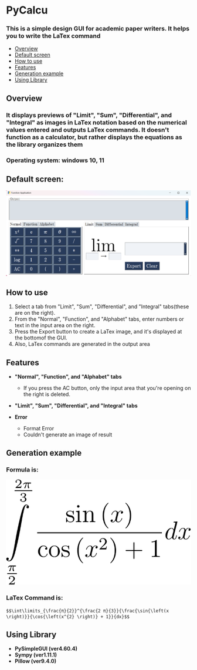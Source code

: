 # PyCalcu 
### This is a simple design GUI for academic paper writers. It helps you to write the LaTex command

+ [Overview](https://github.com/AreaEffectCloud/PyCalcu/edit/master/README.md#overview)
+ [Default screen](https://github.com/AreaEffectCloud/PyCalcu/edit/master/README.md#default-screen)
+ [How to use](https://github.com/AreaEffectCloud/PyCalcu/edit/master/README.md#how-to-use)
+ [Features](https://github.com/AreaEffectCloud/PyCalcu/edit/master/README.md#features)
+ [Generation example](https://github.com/AreaEffectCloud/PyCalcu/edit/master/README.md#generation-example)
+ [Using Library](https://github.com/AreaEffectCloud/PyCalcu/edit/master/README.md#using-library)

## Overview
### It displays previews of "Limit", "Sum", "Differential", and "Integral" as images in LaTex notation based on the numerical values entered and outputs LaTex commands. It doesn't function as a calculator, but rather displays the equations as the library organizes them
### Operating system: windows 10, 11
## Default screen:
![gui screen](https://github.com/AreaEffectCloud/PyCalcu/blob/master/images/gui.png) 

## How to use
1. Select a tab from "Limit", "Sum", "Differential", and "Integral" tabs(these are on the right).
2. From the "Normal", "Function", and "Alphabet" tabs, enter numbers or text in the input area on the right.
3. Press the Export button to create a LaTex image, and it's displayed at the bottomof the GUI.
4. Also, LaTex commands are generated in the output area

## Features
+ **"Normal", "Function", and "Alphabet" tabs**
   - If you press the AC button, only the input area that you're opening on the right is deleted.

+ **"Limit", "Sum", "Differential", and "Integral" tabs**

+ **Error**
   - Format Error
   - Couldn't generate an image of result

## Generation example
### Formula is: 
![LaTex-image](https://github.com/AreaEffectCloud/PyCalcu/blob/master/output_images/formula.png)
### LaTex Command is: 
```
$$\int\limits_{\frac{π}{2}}^{\frac{2 π}{3}}{\frac{\sin{\left(x \right)}}{\cos{\left(x^{2} \right)} + 1}}{dx}$$
```

## Using Library
+ **PySimpleGUI (ver4.60.4)**
+ **Sympy (ver1.11.1)**
+ **Pillow (ver9.4.0)**
